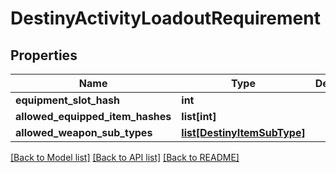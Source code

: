 # DestinyActivityLoadoutRequirement

## Properties
Name | Type | Description | Notes
------------ | ------------- | ------------- | -------------
**equipment_slot_hash** | **int** |  | [optional] 
**allowed_equipped_item_hashes** | **list[int]** |  | [optional] 
**allowed_weapon_sub_types** | [**list[DestinyItemSubType]**](DestinyItemSubType.md) |  | [optional] 

[[Back to Model list]](../README.md#documentation-for-models) [[Back to API list]](../README.md#documentation-for-api-endpoints) [[Back to README]](../README.md)


